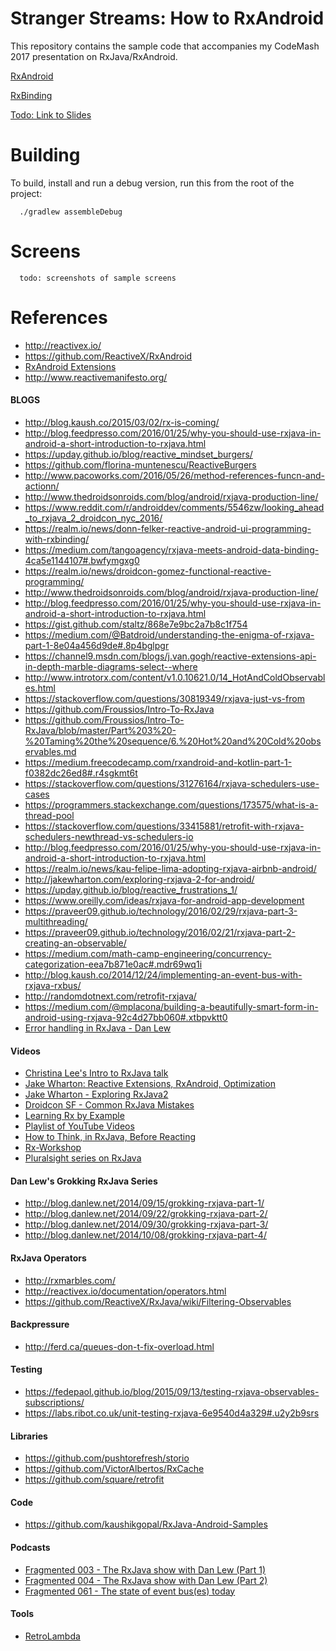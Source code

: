 Stranger Streams: How to RxAndroid
=====================================

This repository contains the sample code that accompanies my CodeMash 2017 presentation on RxJava/RxAndroid.

[RxAndroid](https://github.com/ReactiveX/RxAndroid)

[RxBinding](https://github.com/JakeWharton/RxBinding)

[Todo: Link to Slides](http://www.google.com)

# Building

To build, install and run a debug version, run this from the root of the project:

```
  ./gradlew assembleDebug
```

# Screens
```
  todo: screenshots of sample screens
```

# References

* http://reactivex.io/
* https://github.com/ReactiveX/RxAndroid
* [RxAndroid Extensions](https://github.com/ReactiveX/RxAndroid/wiki)
* http://www.reactivemanifesto.org/

#### BLOGS
* http://blog.kaush.co/2015/03/02/rx-is-coming/
* http://blog.feedpresso.com/2016/01/25/why-you-should-use-rxjava-in-android-a-short-introduction-to-rxjava.html
* https://upday.github.io/blog/reactive_mindset_burgers/
* https://github.com/florina-muntenescu/ReactiveBurgers
* http://www.pacoworks.com/2016/05/26/method-references-funcn-and-actionn/
* http://www.thedroidsonroids.com/blog/android/rxjava-production-line/
* https://www.reddit.com/r/androiddev/comments/5546zw/looking_ahead_to_rxjava_2_droidcon_nyc_2016/
* https://realm.io/news/donn-felker-reactive-android-ui-programming-with-rxbinding/
* https://medium.com/tangoagency/rxjava-meets-android-data-binding-4ca5e1144107#.bwfymgxg0
* https://realm.io/news/droidcon-gomez-functional-reactive-programming/
* http://www.thedroidsonroids.com/blog/android/rxjava-production-line/
* http://blog.feedpresso.com/2016/01/25/why-you-should-use-rxjava-in-android-a-short-introduction-to-rxjava.html
* https://gist.github.com/staltz/868e7e9bc2a7b8c1f754
* https://medium.com/@Batdroid/understanding-the-enigma-of-rxjava-part-1-8e04a456d9de#.8p4bglpgr
* https://channel9.msdn.com/blogs/j.van.gogh/reactive-extensions-api-in-depth-marble-diagrams-select--where
* http://www.introtorx.com/content/v1.0.10621.0/14_HotAndColdObservables.html
* https://stackoverflow.com/questions/30819349/rxjava-just-vs-from
* https://github.com/Froussios/Intro-To-RxJava
* https://github.com/Froussios/Intro-To-RxJava/blob/master/Part%203%20-%20Taming%20the%20sequence/6.%20Hot%20and%20Cold%20observables.md
* https://medium.freecodecamp.com/rxandroid-and-kotlin-part-1-f0382dc26ed8#.r4sgkmt6t
* https://stackoverflow.com/questions/31276164/rxjava-schedulers-use-cases
* https://programmers.stackexchange.com/questions/173575/what-is-a-thread-pool
* https://stackoverflow.com/questions/33415881/retrofit-with-rxjava-schedulers-newthread-vs-schedulers-io
* http://blog.feedpresso.com/2016/01/25/why-you-should-use-rxjava-in-android-a-short-introduction-to-rxjava.html
* https://realm.io/news/kau-felipe-lima-adopting-rxjava-airbnb-android/
* http://jakewharton.com/exploring-rxjava-2-for-android/
* https://upday.github.io/blog/reactive_frustrations_1/
* https://www.oreilly.com/ideas/rxjava-for-android-app-development
* https://praveer09.github.io/technology/2016/02/29/rxjava-part-3-multithreading/
* https://praveer09.github.io/technology/2016/02/21/rxjava-part-2-creating-an-observable/
* https://medium.com/math-camp-engineering/concurrency-categorization-eea7b871e0ac#.mdr69wq1i
* http://blog.kaush.co/2014/12/24/implementing-an-event-bus-with-rxjava-rxbus/
* http://randomdotnext.com/retrofit-rxjava/
* https://medium.com/@mplacona/building-a-beautifully-smart-form-in-android-using-rxjava-92c4d27bb060#.xtbpvktt0
* [Error handling in RxJava - Dan Lew](http://blog.danlew.net/2015/12/08/error-handling-in-rxjava/)

#### Videos
* [Christina Lee's Intro to RxJava talk](https://realm.io/news/intro-to-rxjava/)
* [Jake Wharton: Reactive Extensions, RxAndroid, Optimization](https://www.youtube.com/watch?v=qGM04LcSCmo)
* [Jake Wharton - Exploring RxJava2](https://realm.io/news/gotocph-jake-wharton-exploring-rxjava2-android/)
* [Droidcon SF - Common RxJava Mistakes](https://www.youtube.com/watch?v=QdmkXL7XikQ)
* [Learning Rx by Example](https://vimeo.com/190922794)
* [Playlist of YouTube Videos](https://www.youtube.com/playlist?list=PLWAnz6AE4dga8ZSEBr9kmCcqxKlBlZeOI)
* [How to Think, in RxJava, Before Reacting](https://vimeo.com/170796165)
* [Rx-Workshop](https://channel9.msdn.com/Series/Rx-Workshop/Rx-Workshop-Introduction)
* [Pluralsight series on RxJava](https://app.pluralsight.com/library/courses/reactive-programming-java-8-rxjava/table-of-contents)

#### Dan Lew's Grokking RxJava Series
* http://blog.danlew.net/2014/09/15/grokking-rxjava-part-1/
* http://blog.danlew.net/2014/09/22/grokking-rxjava-part-2/
* http://blog.danlew.net/2014/09/30/grokking-rxjava-part-3/
* http://blog.danlew.net/2014/10/08/grokking-rxjava-part-4/

#### RxJava Operators
* http://rxmarbles.com/
* http://reactivex.io/documentation/operators.html
* https://github.com/ReactiveX/RxJava/wiki/Filtering-Observables

#### Backpressure
* http://ferd.ca/queues-don-t-fix-overload.html

#### Testing
* https://fedepaol.github.io/blog/2015/09/13/testing-rxjava-observables-subscriptions/
* https://labs.ribot.co.uk/unit-testing-rxjava-6e9540d4a329#.u2y2b9srs

#### Libraries
* https://github.com/pushtorefresh/storio
* https://github.com/VictorAlbertos/RxCache
* https://github.com/square/retrofit

#### Code
* https://github.com/kaushikgopal/RxJava-Android-Samples

#### Podcasts
* [Fragmented 003 - The RxJava show with Dan Lew (Part 1)](http://fragmentedpodcast.com/episodes/3/)
* [Fragmented 004 - The RxJava show with Dan Lew (Part 2)](http://fragmentedpodcast.com/episodes/4/)
* [Fragmented 061 - The state of event bus(es) today](http://fragmentedpodcast.com/episodes/061/)

#### Tools
* [RetroLambda](https://github.com/evant/gradle-retrolambda)
